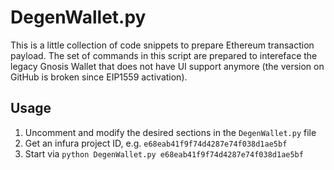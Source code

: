 # DegenWallet.py
This is a little collection of code snippets to prepare Ethereum transaction payload.
The set of commands in this script are prepared to intereface the legacy Gnosis Wallet that does not have UI support anymore (the version on GitHub is broken since EIP1559 activation).

## Usage
1. Uncomment and modify the desired sections in the `DegenWallet.py` file
2. Get an infura project ID, e.g. `e68eab41f9f74d4287e74f038d1ae5bf`
3. Start via `python DegenWallet.py e68eab41f9f74d4287e74f038d1ae5bf`
